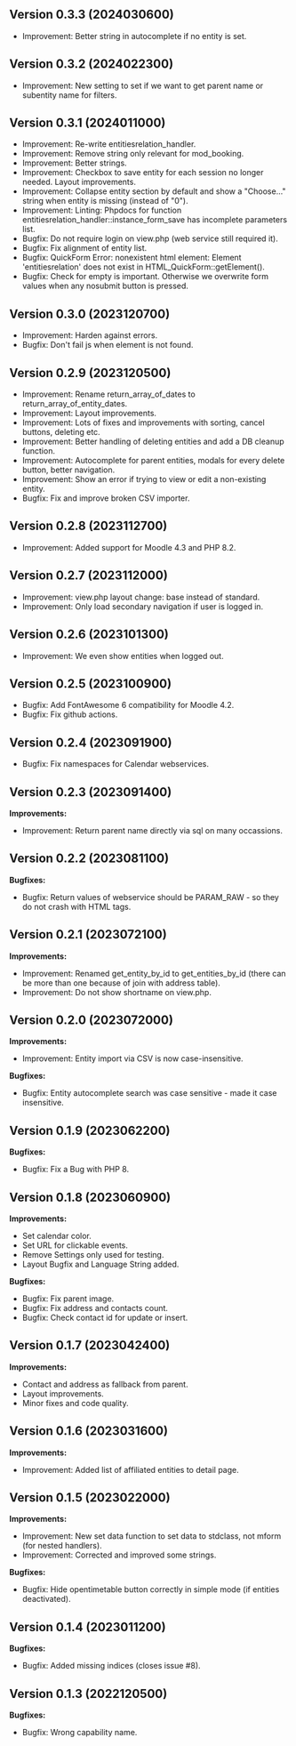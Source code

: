 ## Version 0.3.3 (2024030600)
* Improvement: Better string in autocomplete if no entity is set.

## Version 0.3.2 (2024022300)
* Improvement: New setting to set if we want to get parent name or subentity name for filters.

## Version 0.3.1 (2024011000)
* Improvement: Re-write entitiesrelation_handler.
* Improvement: Remove string only relevant for mod_booking.
* Improvement: Better strings.
* Improvement: Checkbox to save entity for each session no longer needed. Layout improvements.
* Improvement: Collapse entity section by default and show a "Choose..." string when entity is missing (instead of "0").
* Improvement: Linting: Phpdocs for function entitiesrelation_handler::instance_form_save has incomplete parameters list.
* Bugfix: Do not require login on view.php (web service still required it).
* Bugfix: Fix alignment of entity list.
* Bugfix: QuickForm Error: nonexistent html element: Element 'entitiesrelation' does not exist in HTML_QuickForm::getElement().
* Bugfix: Check for empty is important. Otherwise we overwrite form values when any nosubmit button is pressed.

## Version 0.3.0 (2023120700)
* Improvement: Harden against errors.
* Bugfix: Don't fail js when element is not found.

## Version 0.2.9 (2023120500)
* Improvement: Rename return_array_of_dates to return_array_of_entity_dates.
* Improvement: Layout improvements.
* Improvement: Lots of fixes and improvements with sorting, cancel buttons, deleting etc.
* Improvement: Better handling of deleting entities and add a DB cleanup function.
* Improvement: Autocomplete for parent entities, modals for every delete button, better navigation.
* Improvement: Show an error if trying to view or edit a non-existing entity.
* Bugfix: Fix and improve broken CSV importer.

## Version 0.2.8 (2023112700)
* Improvement: Added support for Moodle 4.3 and PHP 8.2.

## Version 0.2.7 (2023112000)
* Improvement: view.php layout change: base instead of standard.
* Improvement: Only load secondary navigation if user is logged in.

## Version 0.2.6 (2023101300)
* Improvement: We even show entities when logged out.

## Version 0.2.5 (2023100900)
* Bugfix: Add FontAwesome 6 compatibility for Moodle 4.2.
* Bugfix: Fix github actions.

## Version 0.2.4 (2023091900)
* Bugfix: Fix namespaces for Calendar webservices.

## Version 0.2.3 (2023091400)
**Improvements:**
* Improvement: Return parent name directly via sql on many occassions.

## Version 0.2.2 (2023081100)
**Bugfixes:**
* Bugfix: Return values of webservice should be PARAM_RAW - so they do not crash with HTML tags.

## Version 0.2.1 (2023072100)
**Improvements:**
* Improvement: Renamed get_entity_by_id to get_entities_by_id
    (there can be more than one because of join with address table).
* Improvement: Do not show shortname on view.php.

## Version 0.2.0 (2023072000)
**Improvements:**
* Improvement: Entity import via CSV is now case-insensitive.

**Bugfixes:**
* Bugfix: Entity autocomplete search was case sensitive - made it case insensitive.

## Version 0.1.9 (2023062200)
**Bugfixes:**
* Bugfix: Fix a Bug with PHP 8.

## Version 0.1.8 (2023060900)
**Improvements:**
* Set calendar color.
* Set URL for clickable events.
* Remove Settings only used for testing.
* Layout Bugfix and Language String added.

**Bugfixes:**
* Bugfix: Fix parent image.
* Bugfix: Fix address and contacts count.
* Bugfix: Check contact id for update or insert.

## Version 0.1.7 (2023042400)
**Improvements:**
* Contact and address as fallback from parent.
* Layout improvements.
* Minor fixes and code quality.

## Version 0.1.6 (2023031600)
**Improvements:**
* Improvement: Added list of affiliated entities to detail page.

## Version 0.1.5 (2023022000)
**Improvements:**
* Improvement: New set data function to set data to stdclass, not mform (for nested handlers).
* Improvement: Corrected and improved some strings.

**Bugfixes:**
* Bugfix: Hide opentimetable button correctly in simple mode (if entities deactivated).

## Version 0.1.4 (2023011200)
**Bugfixes:**
* Bugfix: Added missing indices (closes issue #8).

## Version 0.1.3 (2022120500)
**Bugfixes:**
* Bugfix: Wrong capability name.
